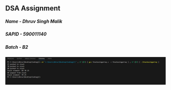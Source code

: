 ## DSA Assignment

##### Name - Dhruv Singh Malik

##### SAPID - 590011140

##### Batch - B2


![](./Stackusingarray.png)
